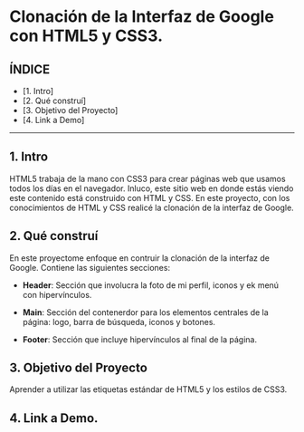 # Clonación de la Interfaz de Google con HTML5 y CSS3.

## **ÍNDICE**

* [1. Intro]
* [2. Qué construí]
* [3. Objetivo del Proyecto]
* [4. Link a Demo]

****

## 1. Intro

HTML5 trabaja de la mano con CSS3 para crear páginas web que usamos todos los días en el navegador. Inluco, este sitio web en donde estás viendo este contenido está construido con HTML y CSS. En este proyecto, con los conocimientos de HTML y CSS realicé la clonación de la interfaz de Google.

## 2. Qué construí

En este proyectome enfoque en contruir la clonación de la interfaz de Google. Contiene las siguientes secciones: 

* **Header**: Sección que involucra la foto de mi perfil, iconos y ek menú con hipervínculos.

* **Main**: Sección del contenerdor para los elementos centrales de la página: logo, barra de búsqueda, iconos y botones.

* **Footer**: Sección que incluye hipervínculos al final de la página.

## 3. Objetivo del Proyecto
Aprender a utilizar las etiquetas estándar de HTML5 y los estilos de CSS3.


## 4. Link a Demo.
